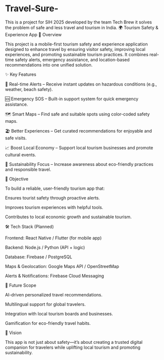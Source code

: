 # Travel-Sure-
This is a project for SIH 2025 developed by the team Tech Brew it solves the problem of safe and less travel and tourism in India.
🌍 Tourism Safety & Experience App
📖 Overview

This project is a mobile-first tourism safety and experience application designed to enhance travel by ensuring visitor safety, improving local experiences, and promoting sustainable tourism practices. It combines real-time safety alerts, emergency assistance, and location-based recommendations into one unified solution.

✨ Key Features

🔔 Real-time Alerts – Receive instant updates on hazardous conditions (e.g., weather, beach safety).

🆘 Emergency SOS – Built-in support system for quick emergency assistance.

🗺 Smart Maps – Find safe and suitable spots using color-coded safety maps.

🏖 Better Experiences – Get curated recommendations for enjoyable and safe visits.

📈 Boost Local Economy – Support local tourism businesses and promote cultural events.

🌱 Sustainability Focus – Increase awareness about eco-friendly practices and responsible travel.

🎯 Objective

To build a reliable, user-friendly tourism app that:

Ensures tourist safety through proactive alerts.

Improves tourism experiences with helpful tools.

Contributes to local economic growth and sustainable tourism.

🛠 Tech Stack (Planned)

Frontend: React Native / Flutter (for mobile app)

Backend: Node.js / Python (API + logic)

Database: Firebase / PostgreSQL

Maps & Geolocation: Google Maps API / OpenStreetMap

Alerts & Notifications: Firebase Cloud Messaging

🚀 Future Scope

AI-driven personalized travel recommendations.

Multilingual support for global travelers.

Integration with local tourism boards and businesses.

Gamification for eco-friendly travel habits.

📌 Vision

This app is not just about safety—it’s about creating a trusted digital companion for travelers while uplifting local tourism and promoting sustainability.
